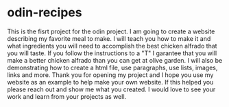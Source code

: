 # odin-recipes
This is the fisrt project for the odin project. I am going to create a website describing my favorite meal to make. I will teach you how to make it and what ingredients you will need to accomplish the best chicken alfrado that you will taste. If you follow the instructions to a "T" I garantee that you will make a better chicken alfrado than you can get at olive garden. I will also be demonstrating how to create a html file, use paragraphs, use lists, images, links and more. Thank you for opening my project and I hope you use my website as an example to help make your own website. If this helped you please reach out and show me what you created. I would love to see your work and learn from your projects as well.